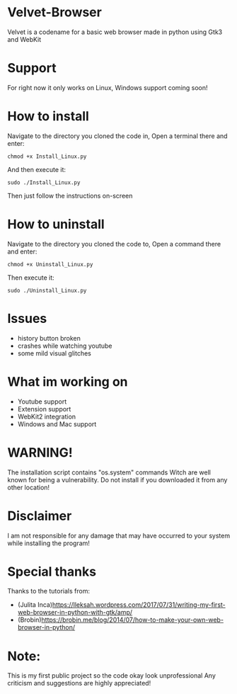 # Velvet-Browser
Velvet is a codename for a basic web browser made in python using Gtk3 and WebKit

# Support
For right now it only works on Linux, Windows support coming soon!

# How to install
Navigate to the directory you cloned the code in,
Open a terminal there and enter:
```
chmod +x Install_Linux.py
```
And then execute it:
```
sudo ./Install_Linux.py
```
Then just follow the instructions on-screen

# How to uninstall
Navigate to the directory you cloned the code to,
Open a command there and enter:
```
chmod +x Uninstall_Linux.py
```
Then execute it:
```
sudo ./Uninstall_Linux.py
```

# Issues
- history button broken
- crashes while watching youtube
- some mild visual glitches

# What im working on
- Youtube support
- Extension support
- WebKit2 integration
- Windows and Mac support

# WARNING!
The installation script contains "os.system" commands
Witch are well known for being a vulnerability.
Do not install if you downloaded it from any other location!

# Disclaimer
I am not responsible for any damage that may have occurred 
to your system while installing the program!

# Special thanks
Thanks to the tutorials from:
- (Julita Inca)https://lleksah.wordpress.com/2017/07/31/writing-my-first-web-browser-in-python-with-gtk/amp/
- (Brobin)https://brobin.me/blog/2014/07/how-to-make-your-own-web-browser-in-python/

# Note:
This is my first public project so the code okay look unprofessional
Any criticism and suggestions are highly appreciated!

